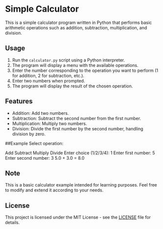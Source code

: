 # Simple Calculator

This is a simple calculator program written in Python that performs basic arithmetic operations such as addition, subtraction, multiplication, and division.

## Usage

1. Run the `calculator.py` script using a Python interpreter.
2. The program will display a menu with the available operations.
3. Enter the number corresponding to the operation you want to perform (1 for addition, 2 for subtraction, etc.).
4. Enter two numbers when prompted.
5. The program will display the result of the chosen operation.

## Features

- Addition: Add two numbers.
- Subtraction: Subtract the second number from the first number.
- Multiplication: Multiply two numbers.
- Division: Divide the first number by the second number, handling division by zero.

##Example
Select operation:

Add
Subtract
Multiply
Divide
Enter choice (1/2/3/4): 1
Enter first number: 5
Enter second number: 3
5.0 + 3.0 = 8.0

## Note

This is a basic calculator example intended for learning purposes. Feel free to modify and extend it according to your needs.

## License

This project is licensed under the MIT License - see the [LICENSE](LICENSE) file for details.
